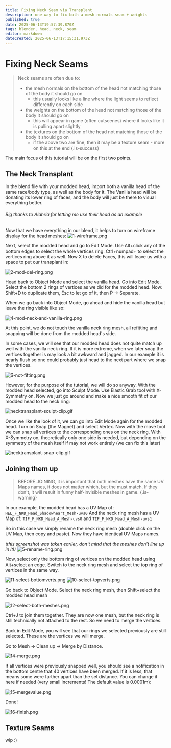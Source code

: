 ```yaml
---
title: Fixing Neck Seam via Transplant
description: one way to fix both a mesh normals seam + weights
published: true
date: 2025-06-13T19:57:39.870Z
tags: blender, head, neck, seam
editor: markdown
dateCreated: 2025-06-13T17:15:31.973Z
---
```


# Fixing Neck Seams
> Neck seams are often due to:
> - the mesh normals on the bottom of the head not matching those of the body it should go on
>   - this usually looks like a line where the light seems to reflect differently on each side
> - the weights on the bottom of the head not matching those of the body it should go on
>   - this will appear in game (often cutscenes) where it looks like it is pulling apart slightly
> - the textures on the bottom of the head not matching those of the body it should go on
>   - if the above two are fine, then it may be a texture seam - more on this at the end
{.is-success}


The main focus of this tutorial will be on the first two points. 

## The Neck Transplant

In the blend file with your modded head, import both a vanilla head of the same race/body type, as well as the body for it. The Vanilla head will be donating its lower ring of faces, and the body will just be there to visual everything better.

###### Big thanks to Alahria for letting me use their head as an example

Now that we have everything in our blend, it helps to turn on wireframe display for the head meshes:
![1-wireframe.png](/tutorials/visual/1-wireframe.png)

Next, select the modded head and go to Edit Mode.
Use Alt+click any of the bottom edges to select the whole vertices ring.
Ctrl+numpad+ to select the vertices ring above it as well.
Now X to delete Faces, this will leave us with a space to put our transplant in:

![2-mod-del-ring.png](/tutorials/visual/2-mod-del-ring.png)

Head back to Object Mode and select the vanilla head. Go into Edit Mode.
Select the bottom 2 rings of vertices as we did for the modded head.
Now: Shift+D to duplicate them, Esc to let go of it, then P -> Separate.

When we go back into Object Mode, go ahead and hide the vanilla head but leave the ring visible like so:

![4-mod-neck-and-vanilla-ring.png](/tutorials/visual/4-mod-neck-and-vanilla-ring.png)

At this point, we do not touch the vanilla neck ring mesh, all refitting and snapping will be done from the modded head's side.

In some cases, we will see that our modded head does not quite match up well with the vanilla neck ring. If it is more extreme, when we later snap the vertices together is may look a bit awkward and jagged. In our example it is nearly flush so one could probably just head to the next part where we snap the vertices.

![6-not-fitting.png](/tutorials/visual/6-not-fitting.png)

However, for the purpose of the tutorial, we will do so anyway.
With the modded head selected, go into Sculpt Mode. Use Elastic Grab tool with X-Symmetry on.
Now we just go around and make a nice smooth fit of our modded head to the neck ring:

![necktransplant-sculpt-clip.gif](/tutorials/visual/necktransplant-sculpt-clip.gif)

Once we like the look of it, we can go into Edit Mode again for the modded head.
Turn on Snap (the Magnet) and select Vertex.
Now with the move tool we can snap all vertices to the corresponding ones on the neck ring.
With X-Symmetry on, theoretically only one side is needed, but depending on the symmetry of the mesh itself if may not work entirely (we can fix this later)

![necktransplant-snap-clip.gif](/tutorials/visual/necktransplant-snap-clip.gif)

## Joining them up

> BEFORE JOINING, it is important that both meshes have the same UV Maps names, it does not matter which, but the must match. If they don't, it will result in funny half-invisible meshes in game.
{.is-warning}


In our example, the modded head has a UV Map of: `HEL_F_NKD_Head_Shadowheart_Mesh-uvs0`
And the neck ring mesh has a UV Map of: `TIF_F_NKD_Head_A_Mesh-uvs0` and `TIF_F_NKD_Head_A_Mesh-uvs1`

So in this case we simply rename the neck ring mesh (double click on the UV Map, then copy and paste). Now they have identical UV Maps names.

*(this screenshot was taken earlier, don't mind that the meshes don't line up in it!)*
![5-rename-ring.png](/tutorials/visual/5-rename-ring.png)

Now, select only the bottom ring of vertices on the modded head using Alt+select an edge.
Switch to the neck ring mesh and select the top ring of vertices in the same way.

![11-select-bottomverts.png](/tutorials/visual/11-select-bottomverts.png)
![10-select-topverts.png](/tutorials/visual/10-select-topverts.png)

Go back to Object Mode.
Select the neck ring mesh, then Shift+select the modded head mesh

![12-select-both-meshes.png](/tutorials/visual/12-select-both-meshes.png)

Ctrl+J to join them together.
They are now one mesh, but the neck ring is still technically not attached to the rest. So we need to merge the vertices.

Back in Edit Mode, you will see that our rings we selected previously are still selected. These are the vertices we will merge.

Go to Mesh -> Clean up -> Merge by Distance.

![14-merge.png](/tutorials/visual/14-merge.png)

If all vertices were previously snapped well, you should see a notification in the bottom centre that 40 vertices have been merged. If it is less, that means some were farther apart than the set distance. You can change it here if needed (very small increments! The default value is 0.0001m):

![15-mergevalue.png](/tutorials/visual/15-mergevalue.png)

Done! 

![16-finish.png](/tutorials/visual/16-finish.png)

## Texture Seams

wip :)
